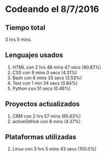 # Codeando el 8/7/2016

## Tiempo total
3 hrs 5 mins.

## Lenguajes usados
1. HTML con 2 hrs 48 mins 47 secs (90.87%)
1. CSS con 8 mins 0 secs (4.31%)
1. Bash con 6 mins 33 secs (3.53%)
1. Text con 1 min 34 secs (0.84%)
1. Python con 51 secs (0.46%)

## Proyectos actualizados
1. CRM con 2 hrs 57 mins (95.63%)
1. activeGitHub con 8 mins (4.37%)

## Plataformas utilizadas
1. Linux con 3 hrs 5 mins 43 secs (100.0%)
